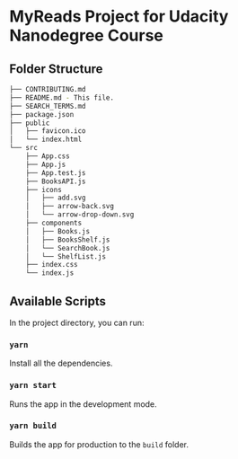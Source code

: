 # MyReads Project for Udacity Nanodegree Course

## Folder Structure
```bash
├── CONTRIBUTING.md
├── README.md - This file.
├── SEARCH_TERMS.md
├── package.json
├── public
│   ├── favicon.ico
│   └── index.html
└── src
    ├── App.css
    ├── App.js
    ├── App.test.js
    ├── BooksAPI.js
    ├── icons
    │   ├── add.svg
    │   ├── arrow-back.svg
    │   └── arrow-drop-down.svg
    ├── components
    │   ├── Books.js
    │   ├── BooksShelf.js
    │   └── SearchBook.js
    │   └── ShelfList.js
    ├── index.css
    └── index.js
```

## Available Scripts

In the project directory, you can run:

### `yarn`

Install all the dependencies.<br>

### `yarn start`

Runs the app in the development mode.<br>

### `yarn build`

Builds the app for production to the `build` folder.<br>
